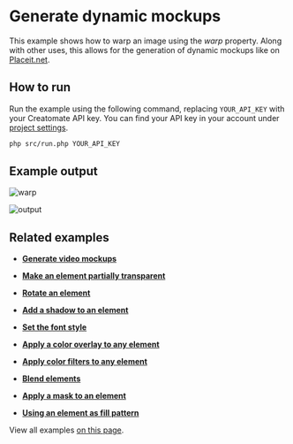 # Generate dynamic mockups

This example shows how to warp an image using the *warp* property. Along with other uses, this allows for the generation of dynamic mockups like on [Placeit.net](https://placeit.net/c/mockups).

## How to run

Run the example using the following command, replacing `YOUR_API_KEY` with your Creatomate API key. You can find your API key in your account under [project settings](https://creatomate.com/docs/api/rest-api/authentication).
```bash
php src/run.php YOUR_API_KEY
```

## Example output

![warp](https://user-images.githubusercontent.com/44575638/199056238-0f344a90-c8d5-479f-94d0-38233017d29d.jpg)

![output](https://user-images.githubusercontent.com/44575638/199056266-e9a04050-c80c-46f6-bc19-f7780ee7b748.jpg)

## Related examples

- **[Generate video mockups](https://github.com/creatomate/php-examples/tree/main/warp-video)**

- **[Make an element partially transparent](https://github.com/creatomate/php-examples/tree/main/opacity)**

- **[Rotate an element](https://github.com/creatomate/php-examples/tree/main/rotate)**

- **[Add a shadow to an element](https://github.com/creatomate/php-examples/tree/main/shadow)**

- **[Set the font style](https://github.com/creatomate/php-examples/tree/main/text-styles)**

- **[Apply a color overlay to any element](https://github.com/creatomate/php-examples/tree/main/color-overlay)**

- **[Apply color filters to any element](https://github.com/creatomate/php-examples/tree/main/filters)**

- **[Blend elements](https://github.com/creatomate/php-examples/tree/main/blend)**

- **[Apply a mask to an element](https://github.com/creatomate/php-examples/tree/main/mask)**

- **[Using an element as fill pattern](https://github.com/creatomate/php-examples/tree/main/repeat)**

View all examples [on this page](https://github.com/creatomate/php-examples).
